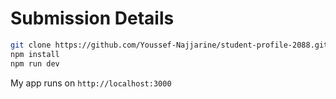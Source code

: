
# Submission Details

```bash
git clone https://github.com/Youssef-Najjarine/student-profile-2088.git
npm install
npm run dev
```

My app runs on  `http://localhost:3000`
